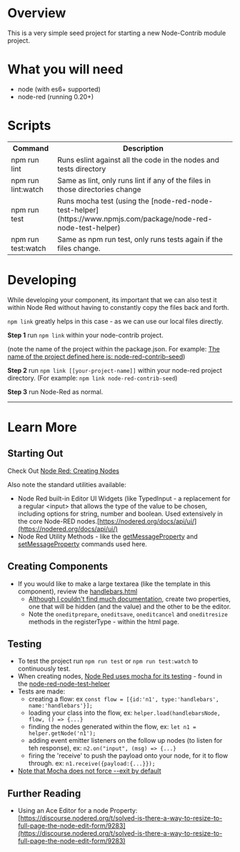 # Overview

This is a very simple seed project for starting a new Node-Contrib module project.

# What you will need

* node (with es6+ supported)
* node-red (running 0.20+)

# Scripts

<table>
	<tr>
		<th>Command</th><th>Description</th>
	</tr>
	<tr>
		<td>npm run lint</td>
		<td>Runs eslint against all the code in the nodes and tests directory</td>
	</tr>
	<tr>
		<td>npm run lint:watch</td>
		<td>Same as lint, only runs lint if any of the files in those directories change</td>
	</tr>
	<tr>
		<td>npm run test</td>
		<td>Runs mocha test (using the [node-red-node-test-helper](https://www.npmjs.com/package/node-red-node-test-helper)</td>
	</tr>
	<tr>
		<td>npm run test:watch</td>
		<td>Same as npm run test, only runs tests again if the files change.</td>
	</tr>
</table>

# Developing

While developing your component, its important that we can also test it within Node Red without having to constantly copy the files back and forth.

`npm link` greatly helps in this case - as we can use our local files directly.

**Step 1** run `npm link` within your node-contrib project.

(note the name of the project within the package.json. For example: [The name of the project defined here is: node-red-contrib-seed](https://github.com/paulroth3d/node-red-contrib-seed/blob/master/package.json#L2))

**Step 2** run `npm link [[your-project-name]]` within your node-red project directory.  (For example: `npm link node-red-contrib-seed`)

**Step 3** run Node-Red as normal.



----

# Learn More

## Starting Out

Check Out [Node Red: Creating Nodes](https://nodered.org/docs/creating-nodes/)

Also note the standard utilities available:

* Node Red built-in Editor UI Widgets (like TypedInput - a replacement for a regular &lt;input&gt; that allows the type of the value to be chosen, including options for string, number and boolean. Used extensively in the core Node-RED nodes.[https://nodered.org/docs/api/ui/](https://nodered.org/docs/api/ui/)
* Node Red Utility Methods - like the [getMessageProperty](https://nodered.org/docs/api/modules/v/0.20.0/@node-red_util_util.html#.getMessageProperty) and [setMessageProperty](https://nodered.org/docs/api/modules/v/0.20.0/@node-red_util_util.html#.setMessageProperty) commands used here.

## Creating Components

* If you would like to make a large textarea (like the template in this component), review the [handlebars.html](nodes/handlebars/handlebars.html)
  * [Although I couldn't find much documentation](https://discourse.nodered.org/t/solved-is-there-a-way-to-resize-to-full-page-the-node-edit-form/9283), create two properties, one that will be hidden (and the value) and the other to be the editor.
  * Note the `oneditprepare`, `oneditsave`, `oneditcancel` and `oneditresize` methods in the registerType - within the html page.

## Testing
* To test the project run `npm run test` or `npm run test:watch` to continuously test.
* When creating nodes, [Node Red uses mocha for its testing](https://nodered.org/docs/creating-nodes/first-node) - found in the [node-red-node-test-helper](https://www.npmjs.com/package/node-red-node-test-helper)
* Tests are made:
  * creating a flow: ex `const flow = [{id:'n1', type:'handlebars', name:'handlebars'}];`
  * loading your class into the flow, ex: `helper.load(handlebarsNode, flow, () => {...}`
  * finding the nodes generated within the flow, ex: `let n1 = helper.getNode('n1');`
  * adding event emitter listeners on the follow up nodes (to listen for teh response), ex: `n2.on("input", (msg) => {...}`
  * firing the 'receive' to push the payload onto your node, for it to flow through. ex: `n1.receive({payload:{...}});`
* [Note that Mocha does not force --exit by default](https://boneskull.com/mocha-v4-nears-release/#mochawontforceexit)

## Further Reading

* Using an Ace Editor for a node Property: [https://discourse.nodered.org/t/solved-is-there-a-way-to-resize-to-full-page-the-node-edit-form/9283](https://discourse.nodered.org/t/solved-is-there-a-way-to-resize-to-full-page-the-node-edit-form/9283)
